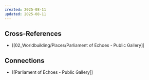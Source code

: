 ```yaml
---
created: 2025-08-11
updated: 2025-08-11
---
```




## Cross-References

- [[02_Worldbuilding/Places/Parliament of Echoes - Public Gallery]]


## Connections

- [[Parliament of Echoes - Public Gallery]]
